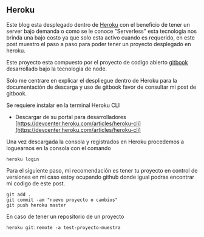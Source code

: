 ## Heroku ##

Este blog esta desplegado dentro de [Heroku](https://www.heroku.com/) con el beneficio 
de tener un server bajo demanda o como se le conoce "Serverless" esta tecnologia 
nos brinda una bajo costo ya que solo esta activo cuando es requerido, 
en este post muestro el paso a paso para poder tener un proyecto desplegado en heroku. 

Este proyecto esta compuesto por el proyecto de codigo abierto
[gitbook](https://www.npmjs.com/package/gitbook) desarrollado bajo la tecnologia de node.

Solo me centrare en explicar el despliegue dentro de Heroku para la documentación
de descarga y uso de gitbook favor de consultar mi post de gitbook.

Se requiere instalar en la terminal Heroku CLI
* Descargar de su portal para desarrolladores [https://devcenter.heroku.com/articles/heroku-cli](https://devcenter.heroku.com/articles/heroku-cli)

Una vez descargada la consola y registrados en Heroku procedemos a loguearnos en la consola
con el comando 

``heroku login``

Para el siguiente paso, mi recomendación es tener tu proyecto en control de versiones
en mi caso estoy ocupando github donde igual podras encontrar mi codigo de este post.

```
git add . 
git commit -am "nuevo proyecto o cambios"
git push heroku master
```
En caso de tener un repositorio de un proyecto 

````
heroku git:remote -a test-proyecto-muestra
````